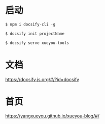 # 启动

``` js
$ npm i docsify-cli -g

$ docsify init projectName

$ docsify serve xueyou-tools

```

# 文档

https://docsify.js.org/#/?id=docsify


# 首页

https://yangxueyou.github.io/xueyou-blog/#/